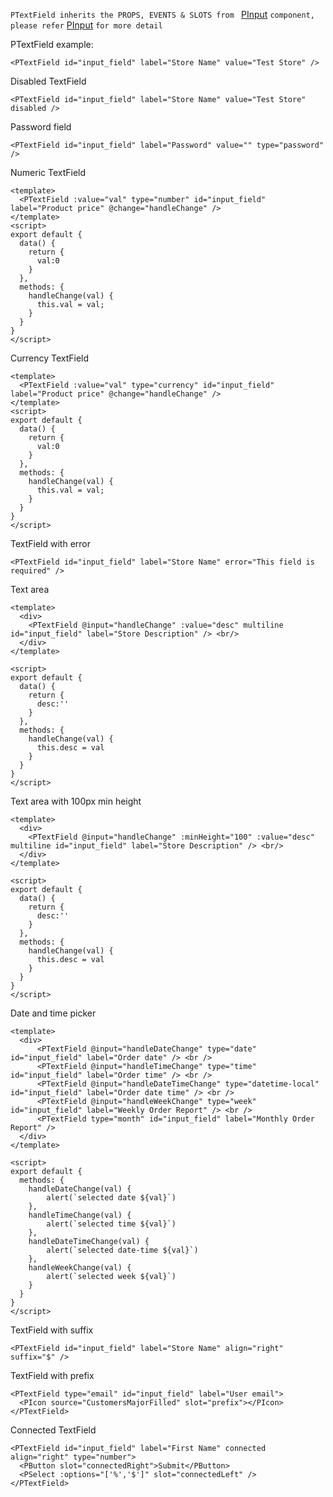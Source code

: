 `PTextField inherits the PROPS, EVENTS & SLOTS from ` [PInput](/#!/PInput) `component, please refer` [PInput](/#!/PInput) `for more detail`


PTextField example:

```vue
<PTextField id="input_field" label="Store Name" value="Test Store" />
```

Disabled TextField
```vue
<PTextField id="input_field" label="Store Name" value="Test Store" disabled />
```

Password field
```vue
<PTextField id="input_field" label="Password" value="" type="password" />
```

Numeric TextField
```vue
<template>
  <PTextField :value="val" type="number" id="input_field" label="Product price" @change="handleChange" />
</template>
<script>
export default {
  data() {
    return {
      val:0
    }
  },
  methods: {
    handleChange(val) {
      this.val = val;
    }
  }
}
</script>
```

Currency TextField
```vue
<template>
  <PTextField :value="val" type="currency" id="input_field" label="Product price" @change="handleChange" />
</template>
<script>
export default {
  data() {
    return {
      val:0
    }
  },
  methods: {
    handleChange(val) {
      this.val = val;
    }
  }
}
</script>
```

TextField with error
```vue
<PTextField id="input_field" label="Store Name" error="This field is required" />
```

Text area
```vue
<template>
  <div>
    <PTextField @input="handleChange" :value="desc" multiline id="input_field" label="Store Description" /> <br/>
  </div>
</template>

<script>
export default {
  data() {
    return {
      desc:''
    } 
  },
  methods: {
    handleChange(val) {
      this.desc = val
    }
  }
}
</script>
```

Text area with 100px min height
```vue
<template>
  <div>
    <PTextField @input="handleChange" :minHeight="100" :value="desc" multiline id="input_field" label="Store Description" /> <br/>
  </div>
</template>

<script>
export default {
  data() {
    return {
      desc:''
    } 
  },
  methods: {
    handleChange(val) {
      this.desc = val
    }
  }
}
</script>
```

Date and time picker
```vue
<template>
  <div>
      <PTextField @input="handleDateChange" type="date" id="input_field" label="Order date" /> <br />
      <PTextField @input="handleTimeChange" type="time" id="input_field" label="Order time" /> <br />
      <PTextField @input="handleDateTimeChange" type="datetime-local" id="input_field" label="Order date time" /> <br />
      <PTextField @input="handleWeekChange" type="week" id="input_field" label="Weekly Order Report" /> <br />
      <PTextField type="month" id="input_field" label="Monthly Order Report" /> 
  </div>
</template>

<script>
export default {
  methods: {
    handleDateChange(val) {
        alert(`selected date ${val}`)
    },
    handleTimeChange(val) {
        alert(`selected time ${val}`)
    },
    handleDateTimeChange(val) {
        alert(`selected date-time ${val}`)
    },
    handleWeekChange(val) {
        alert(`selected week ${val}`)
    }
  }
}
</script>
```


TextField with suffix
```vue
<PTextField id="input_field" label="Store Name" align="right" suffix="$" />
```


TextField with prefix
```vue
<PTextField type="email" id="input_field" label="User email">
  <PIcon source="CustomersMajorFilled" slot="prefix"></PIcon>
</PTextField>
```

Connected TextField
```vue
<PTextField id="input_field" label="First Name" connected align="right" type="number">
  <PButton slot="connectedRight">Submit</PButton>
  <PSelect :options="['%','$']" slot="connectedLeft" />
</PTextField>
```
